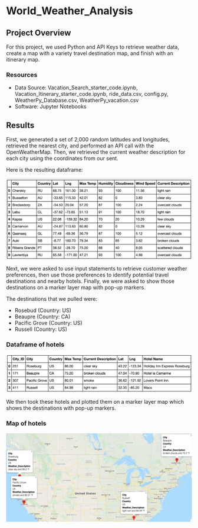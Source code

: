 # World_Weather_Analysis

## Project Overview

For this project, we used Python and API Keys to retrieve weather data, create a map with a variety travel destination map, and finish with an itinerary map. 

### Resources 

* Data Source: Vacation_Search_starter_code.ipynb, Vacation_Itinerary_starter_code.ipynb, ride_data.csv, config.py, WeatherPy_Database.csv, WeatherPy_vacation.csv
* Software: Jupyter Notebooks

## Results

First, we generated a set of 2,000 random latitudes and longitudes, retrieved the nearest city, and performed an API call with the OpenWeatherMap. Then, we retrieved the current weather description for each city using the coordinates from our sent. 

Here is the resulting dataframe: 

![](https://github.com/Stewartsl17/World_Weather_Analysis/blob/master/Image/Weather%20Dest%20List.png)

Next, we were asked to use input statements to retrieve customer weather preferences, then use those preferences to identify potential travel destinations and nearby hotels. Finally, we were asked to show those destinations on a marker layer map with pop-up markers.

The destinations that we pulled were: 
* Rosebud (Country: US)
* Beaupre (Country: CA)
* Pacific Grove (Country: US)
* Russell (Country: US)

### Dataframe of hotels 
![](https://github.com/Stewartsl17/World_Weather_Analysis/blob/master/Image/Travel%20Dest%20-%20Hotels.png)

We then took these hotels and plotted them on a marker layer map which shows the destinations with pop-up markers. 

### Map of hotels 
![](https://github.com/Stewartsl17/World_Weather_Analysis/blob/master/Vacation_Itinerary/WeatherPy_travel_map_markers.png)
